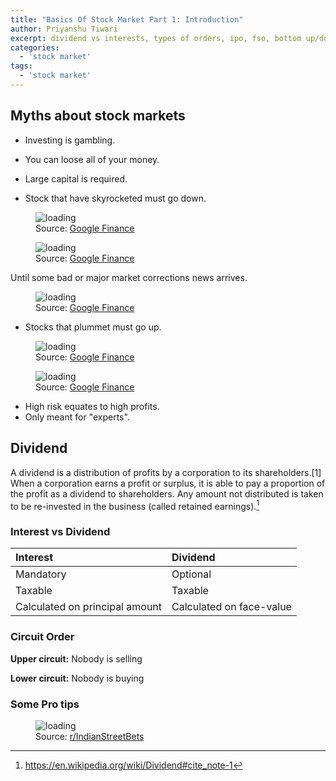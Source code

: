 ```yaml
---
title: "Basics Of Stock Market Part 1: Introduction"
author: Priyanshu Tiwari
excerpt: dividend vs interests, types of orders, ipo, fso, bottom up/down, lower/upper circuit, promoter, sebi, nifty, sensex
categories:
  - 'stock market'
tags:
  - 'stock market'
---
```


## Myths about stock markets

* Investing is gambling.
* You can loose all of your money.
* Large capital is required.

* Stock that have skyrocketed must go down.

<figure class="align-center">
  <img src="{{ '/images/stock/stock-1-5.png' | absolute_url }}" alt="loading">
  <figcaption>Source: <a href="https://www.google.com/finance/">Google Finance</a></figcaption>
</figure> 

<figure class="align-center">
  <img src="{{ '/images/stock/stock-1-6.png' | absolute_url }}" alt="loading">
  <figcaption>Source: <a href="https://www.google.com/finance/">Google Finance</a></figcaption>
</figure> 

Until some bad or major market corrections news arrives.

<figure class="align-center">
  <img src="{{ '/images/stock/stock-1-2.png' | absolute_url }}" alt="loading">
  <figcaption>Source: <a href="https://www.google.com/finance/">Google Finance</a></figcaption>
</figure> 

* Stocks that plummet must go up.

<figure class="align-center">
  <img src="{{ '/images/stock/stock-1-3.png' | absolute_url }}" alt="loading">
  <figcaption>Source: <a href="https://www.google.com/finance/">Google Finance</a></figcaption>
</figure> 

<figure class="align-center">
  <img src="{{ '/images/stock/stock-1-4.png' | absolute_url }}" alt="loading">
  <figcaption>Source: <a href="https://www.google.com/finance/">Google Finance</a></figcaption>
</figure> 

* High risk equates to high profits.
* Only meant for "experts".

## Dividend

A dividend is a distribution of profits by a corporation to its shareholders.[1] When a corporation earns a profit or surplus, it is able to pay a proportion of the profit as a dividend to shareholders. Any amount not distributed is taken to be re-invested in the business (called retained earnings).[^1]

[^1]: <https://en.wikipedia.org/wiki/Dividend#cite_note-1>


### Interest vs Dividend

| Interest | Dividend |
| :-- | :-- |
| Mandatory | Optional |
| Taxable | Taxable |
| Calculated on principal amount | Calculated on face-value |

### Circuit Order

**Upper circuit:** Nobody is selling

**Lower circuit:** Nobody is buying

### Some Pro tips

<figure class="align-center">
  <img src="{{ '/images/stock/stock-1-1.png' | absolute_url }}" alt="loading">
  <figcaption>Source: <a href="https://www.reddit.com/r/IndianStreetBets/comments/u5vjp7/how_to_consistently_lose_money_in_stocks/">r/IndianStreetBets</a></figcaption>
</figure> 